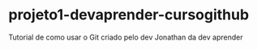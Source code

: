 # projeto1-devaprender-cursogithub
Tutorial de como usar o Git criado pelo dev Jonathan da dev aprender
